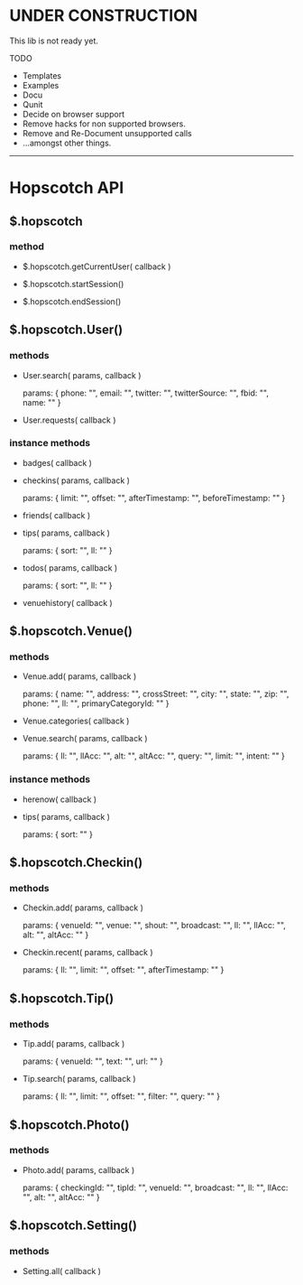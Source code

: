 UNDER CONSTRUCTION
==================

This lib is not ready yet. 

TODO 

  - Templates
  - Examples
  - Docu
  - Qunit
  - Decide on browser support
  - Remove hacks for non supported browsers.
  - Remove and Re-Document unsupported calls
  - ...amongst other things.

*****

Hopscotch API
=============

$.hopscotch
---------

### method

- $.hopscotch.getCurrentUser( callback )

- $.hopscotch.startSession()

- $.hopscotch.endSession()

$.hopscotch.User()
------------------

### methods

- User.search( params, callback )

    params: { phone: "", email: "", twitter: "", twitterSource: "", fbid: "", name: "" }

- User.requests( callback )


### instance methods

- badges( callback )


- checkins( params, callback )

    params: { limit: "", offset: "", afterTimestamp: "", beforeTimestamp: "" }

- friends( callback )

- tips( params, callback )

    params: { sort: "", ll: "" }

- todos( params, callback )

    params: { sort: "", ll: "" }

- venuehistory( callback )


$.hopscotch.Venue()
-------------------

### methods

- Venue.add( params, callback )

    params: { name: "", address: "", crossStreet: "", city: "", state: "", zip: "", phone: "", ll: "", primaryCategoryId: "" }

- Venue.categories( callback )

- Venue.search( params, callback )

    params: { ll: "", llAcc: "", alt: "", altAcc: "", query: "", limit: "", intent: "" }

### instance methods

- herenow( callback )

- tips( params, callback )

    params: { sort: "" }

$.hopscotch.Checkin()
---------------------

### methods


- Checkin.add( params, callback )

    params: { venueId: "", venue: "", shout: "", broadcast: "", ll: "", llAcc: "", alt: "", altAcc: "" }

- Checkin.recent( params, callback )

    params: { ll: "", limit: "", offset: "", afterTimestamp: "" }

$.hopscotch.Tip()
-----------------

### methods


- Tip.add( params, callback )

    params: { venueId: "", text: "", url: "" }

- Tip.search( params, callback )

    params: { ll: "", limit: "", offset: "", filter: "", query: "" }

$.hopscotch.Photo()
-------------------

### methods


- Photo.add( params, callback )

    params: { checkingId: "", tipId: "", venueId: "", broadcast: "", ll: "", llAcc: "", alt: "", altAcc: "" }

$.hopscotch.Setting()
---------------------

### methods


- Setting.all( callback )
